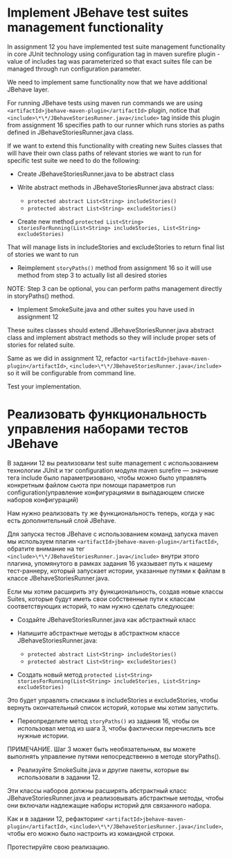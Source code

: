 # Implement JBehave test suites management functionality

In assignment 12 you have implemented test suite management functionality in core JUnit technology using configuration tag in maven surefire plugin - value of includes tag was parameterized so that exact suites file can be managed through run configuration parameter.

We need to implement same functionality now that we have additional JBehave layer.

For running JBehave tests using maven run commands we are using `<artifactId>jbehave-maven-plugin</artifactId>` plugin, notice that `<include>\*\*/JBehaveStoriesRunner.java</include>` tag inside this plugin from assignment 16 specifies path to our runner which runs stories as paths defined in JBehaveStoriesRunner.java class.

If we want to extend this functionality with creating new Suites classes that will have their own class paths of relevant stories we want to run for specific test suite we need to do the following:

* Create JBehaveStoriesRunner.java to be abstract class

* Write abstract methods in JBehaveStoriesRunner.java abstract class:

  * `protected abstract List<String> includeStories()`
  * `protected abstract List<String> excludeStories()`

* Create new method `protected List<String> storiesForRunning(List<String> includeStories, List<String> excludeStories)`

That will manage lists in includeStories and excludeStories to return final list of stories we want to run

* Reimplement `storyPaths()` method from assignment 16 so it will use method from step 3 to actually list all desired stories

NOTE: Step 3 can be optional, you can perform paths management directly in storyPaths() method.

* Implement SmokeSuite.java and other suites you have used in assignment 12

These suites classes should extend JBehaveStoriesRunner.java abstract class and implement abstract methods so they will include proper sets of stories for related suite.

Same as we did in assignment 12, refactor `<artifactId>jbehave-maven-plugin</artifactId>`, `<include>\*\*/JBehaveStoriesRunner.java</include>` so it will be configurable from command line.

Test your implementation.

# Реализовать функциональность управления наборами тестов JBehave

В задании 12 вы реализовали test suite management c использованием технологии JUnit и тэг configuration модуля maven 
surefire — значение тега include было параметризовано, чтобы можно было управлять конкретным файлом сьюта при помощи параметров run 
configuration(управление конфигурациями в выпадающем списке наборов конфигураций)

Нам нужно реализовать ту же функциональность теперь, когда у нас есть дополнительный слой JBehave.

Для запуска тестов JBehave с использованием команд запуска maven мы используем плагин `<artifactId>jbehave-maven-plugin</artifactId>`, 
обратите внимание на тег `<include>\*\*/JBehaveStoriesRunner.java</include>` внутри этого плагина, упомянутого в рамках задания 16 
указывает путь к нашему тест-раннеру, который запускает истории, указанные путями к файлам в классе JBehaveStoriesRunner.java.

Если мы хотим расширить эту функциональность, создав новые классы Suites, которые будут иметь свои собственные пути к классам 
соответствующих историй, то нам нужно сделать следующее:

* Создайте JBehaveStoriesRunner.java как абстрактный класс

* Напишите абстрактные методы в абстрактном классе JBehaveStoriesRunner.java:

  * `protected abstract List<String> includeStories()`
  * `protected abstract List<String> excludeStories()`

* Создать новый метод `protected List<String> storiesForRunning(List<String> includeStories, List<String> excludeStories)`

Это будет управлять списками в includeStories и excludeStories, чтобы вернуть окончательный список историй, которые мы хотим запустить.

* Переопределите метод `storyPaths()` из задания 16, чтобы он использовал метод из шага 3, чтобы фактически перечислить все нужные истории.

ПРИМЕЧАНИЕ. Шаг 3 может быть необязательным, вы можете выполнять управление путями непосредственно в методе storyPaths().

* Реализуйте SmokeSuite.java и другие пакеты, которые вы использовали в задании 12.

Эти классы наборов должны расширять абстрактный класс JBehaveStoriesRunner.java и реализовывать абстрактные методы, чтобы они включали надлежащие наборы историй для связанного набора.

Как и в задании 12, рефакторинг `<artifactId>jbehave-maven-plugin</artifactId>`, `<include>\*\*/JBehaveStoriesRunner.java</include>`, чтобы его можно было настроить из командной строки.

Протестируйте свою реализацию.
